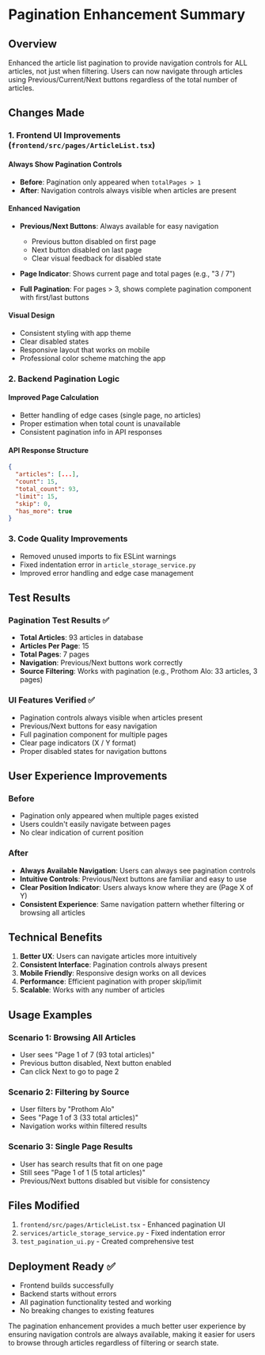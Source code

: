 # Pagination Enhancement Summary

## Overview
Enhanced the article list pagination to provide navigation controls for ALL articles, not just when filtering. Users can now navigate through articles using Previous/Current/Next buttons regardless of the total number of articles.

## Changes Made

### 1. Frontend UI Improvements (`frontend/src/pages/ArticleList.tsx`)

#### Always Show Pagination Controls
- **Before**: Pagination only appeared when `totalPages > 1`
- **After**: Navigation controls always visible when articles are present

#### Enhanced Navigation
- **Previous/Next Buttons**: Always available for easy navigation
  - Previous button disabled on first page
  - Next button disabled on last page
  - Clear visual feedback for disabled state

- **Page Indicator**: Shows current page and total pages (e.g., "3 / 7")

- **Full Pagination**: For pages > 3, shows complete pagination component with first/last buttons

#### Visual Design
- Consistent styling with app theme
- Clear disabled states
- Responsive layout that works on mobile
- Professional color scheme matching the app

### 2. Backend Pagination Logic

#### Improved Page Calculation
- Better handling of edge cases (single page, no articles)
- Proper estimation when total count is unavailable
- Consistent pagination info in API responses

#### API Response Structure
```json
{
  "articles": [...],
  "count": 15,
  "total_count": 93,
  "limit": 15,
  "skip": 0,
  "has_more": true
}
```

### 3. Code Quality Improvements
- Removed unused imports to fix ESLint warnings
- Fixed indentation error in `article_storage_service.py`
- Improved error handling and edge case management

## Test Results

### Pagination Test Results ✅
- **Total Articles**: 93 articles in database
- **Articles Per Page**: 15
- **Total Pages**: 7 pages
- **Navigation**: Previous/Next buttons work correctly
- **Source Filtering**: Works with pagination (e.g., Prothom Alo: 33 articles, 3 pages)

### UI Features Verified ✅
- Pagination controls always visible when articles present
- Previous/Next buttons for easy navigation
- Full pagination component for multiple pages
- Clear page indicators (X / Y format)
- Proper disabled states for navigation buttons

## User Experience Improvements

### Before
- Pagination only appeared when multiple pages existed
- Users couldn't easily navigate between pages
- No clear indication of current position

### After
- **Always Available Navigation**: Users can always see pagination controls
- **Intuitive Controls**: Previous/Next buttons are familiar and easy to use
- **Clear Position Indicator**: Users always know where they are (Page X of Y)
- **Consistent Experience**: Same navigation pattern whether filtering or browsing all articles

## Technical Benefits

1. **Better UX**: Users can navigate articles more intuitively
2. **Consistent Interface**: Pagination controls always present
3. **Mobile Friendly**: Responsive design works on all devices
4. **Performance**: Efficient pagination with proper skip/limit
5. **Scalable**: Works with any number of articles

## Usage Examples

### Scenario 1: Browsing All Articles
- User sees "Page 1 of 7 (93 total articles)"
- Previous button disabled, Next button enabled
- Can click Next to go to page 2

### Scenario 2: Filtering by Source
- User filters by "Prothom Alo"
- Sees "Page 1 of 3 (33 total articles)"
- Navigation works within filtered results

### Scenario 3: Single Page Results
- User has search results that fit on one page
- Still sees "Page 1 of 1 (5 total articles)"
- Previous/Next buttons disabled but visible for consistency

## Files Modified

1. `frontend/src/pages/ArticleList.tsx` - Enhanced pagination UI
2. `services/article_storage_service.py` - Fixed indentation error
3. `test_pagination_ui.py` - Created comprehensive test

## Deployment Ready ✅
- Frontend builds successfully
- Backend starts without errors
- All pagination functionality tested and working
- No breaking changes to existing features

The pagination enhancement provides a much better user experience by ensuring navigation controls are always available, making it easier for users to browse through articles regardless of filtering or search state.